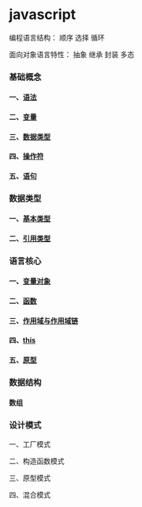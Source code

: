 # javascript

编程语言结构：
顺序
选择
循环

面向对象语言特性：
抽象
继承
封装
多态


### 基础概念

#### 一、[语法](https://github.com/wy-ang/javascript/blob/master/%E8%AF%AD%E6%B3%95.md)

#### 二、[变量](https://github.com/wy-ang/javascript/blob/master/%E5%8F%98%E9%87%8F.md)

#### 三、[数据类型](https://github.com/wy-ang/javascript/blob/master/%E6%95%B0%E6%8D%AE%E7%B1%BB%E5%9E%8B.md)

#### 四、[操作符]()

#### 五、[语句]()

### 数据类型

#### 一、[基本类型]()

#### 二、[引用类型]()

### 语言核心

#### 一、[变量对象]()

#### 二、[函数]()

#### 三、[作用域与作用域链]()

#### 四、[this]()

#### 五、[原型]()

### 数据结构

#### 数组

### 设计模式

一、工厂模式

二、构造函数模式

三、原型模式

四、混合模式